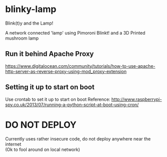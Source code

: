 # blinky-lamp 
Blink(t)y and the Lamp! 

A network connected 'lamp' using Pimoroni Blinkt! and a 3D Printed mushroom lamp  

## Run it behind Apache Proxy  

https://www.digitalocean.com/community/tutorials/how-to-use-apache-http-server-as-reverse-proxy-using-mod_proxy-extension

## Setting it up to start on boot

Use crontab to set it up to start on boot
Reference: http://www.raspberrypi-spy.co.uk/2013/07/running-a-python-script-at-boot-using-cron/

# DO NOT DEPLOY   
Currently uses rather insecure code, do not deploy anywhere near the internet  
(Ok to fool around on local network)  






